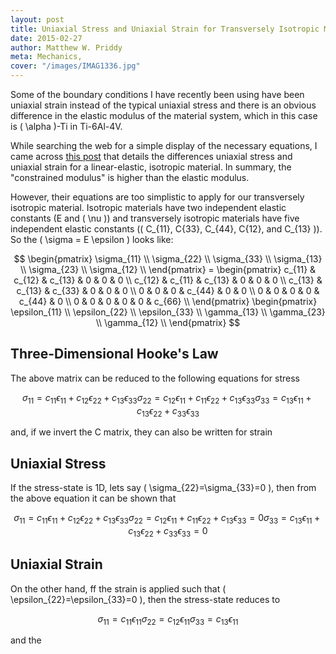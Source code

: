 ```yaml
---
layout: post
title: Uniaxial Stress and Uniaxial Strain for Transversely Isotropic Material
date: 2015-02-27
author: Matthew W. Priddy
meta: Mechanics, 
cover: "/images/IMAG1336.jpg"
---
```


Some of the boundary conditions I have recently been using have been uniaxial strain instead of the typical uniaxial stress and there is an obvious difference in the elastic modulus of the material system, which in this case is \( \alpha \)-Ti in Ti-6Al-4V.  

While searching the web for a simple display of the necessary equations, I came across [this post](http://csmbrannon.net/2012/08/02/distinction-between-uniaxial-stress-and-uniaxial-strain/) that details the differences uniaxial stress and uniaxial strain for a linear-elastic, isotropic material.  In summary, the "constrained modulus" is higher than the elastic modulus.  

However, their equations are too simplistic to apply for our transversely isotropic material.  Isotropic materials have two independent elastic constants (E and \( \nu \)) and transversely isotropic materials have five independent elastic constants \(( C_{11}, C{33}, C_{44}, C{12}, and C_{13} )\).  So the \( \sigma = E \epsilon \) looks like:

$$
\begin{pmatrix}
\sigma_{11} \\ \sigma_{22} \\ \sigma_{33} \\ \sigma_{13} \\ \sigma_{23} \\ \sigma_{12} \\ 
\end{pmatrix} = 
\begin{pmatrix}
  c_{11} & c_{12} & c_{13} & 0 & 0 & 0 \\
  c_{12} & c_{11} & c_{13} & 0 & 0 & 0 \\
  c_{13} & c_{13} & c_{33} & 0 & 0 & 0 \\
  0 & 0 & 0 & c_{44} & 0 & 0 \\
  0 & 0 & 0 & 0 & c_{44} & 0 \\
  0 & 0 & 0 & 0 & 0 & c_{66} \\
\end{pmatrix}
\begin{pmatrix}
\epsilon_{11} \\ \epsilon_{22} \\ \epsilon_{33} \\ \gamma_{13} \\ \gamma_{23} \\ \gamma_{12} \\ 
\end{pmatrix}
$$

## Three-Dimensional Hooke's Law

The above matrix can be reduced to the following equations for stress

$$
  \sigma_{11} = c_{11}\epsilon_{11} + c_{12}\epsilon_{22} + c_{13}\epsilon_{33}
  \sigma_{22} = c_{12}\epsilon_{11} + c_{11}\epsilon_{22} + c_{13}\epsilon_{33}
  \sigma_{33} = c_{13}\epsilon_{11} + c_{13}\epsilon_{22} + c_{33}\epsilon_{33}
$$

and, if we invert the C matrix, they can also be written for strain




## Uniaxial Stress

If the stress-state is 1D, lets say \( \sigma_{22}=\sigma_{33}=0 \), then from the above equation it can be shown that

$$
  \sigma_{11} = c_{11}\epsilon_{11} + c_{12}\epsilon_{22} + c_{13}\epsilon_{33}
  \sigma_{22} = c_{12}\epsilon_{11} + c_{11}\epsilon_{22} + c_{13}\epsilon_{33} = 0
  \sigma_{33} = c_{13}\epsilon_{11} + c_{13}\epsilon_{22} + c_{33}\epsilon_{33} = 0
$$


## Uniaxial Strain

On the other hand, ff the strain is applied such that \( \epsilon_{22}=\epsilon_{33}=0 \), then the stress-state reduces to

$$
  \sigma_{11} = c_{11}\epsilon_{11}
  \sigma_{22} = c_{12}\epsilon_{11}
  \sigma_{33} = c_{13}\epsilon_{11}
$$

and the 

